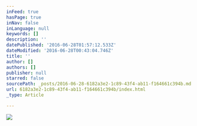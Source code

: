 ```yaml
---
inFeed: true
hasPage: true
inNav: false
inLanguage: null
keywords: []
description: ''
datePublished: '2016-06-28T01:57:12.533Z'
dateModified: '2016-06-28T00:43:04.746Z'
title: ''
author: []
authors: []
publisher: null
starred: false
sourcePath: _posts/2016-06-28-6182a3e2-1c89-43f4-ab11-f164661c394b.md
url: 6182a3e2-1c89-43f4-ab11-f164661c394b/index.html
_type: Article

---
```

![](https://the-grid-user-content.s3-us-west-2.amazonaws.com/e43400e0-2f98-4bc4-a424-1cdaad0b87a2.jpg)
